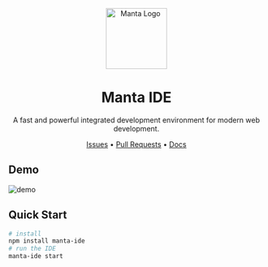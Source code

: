 <p align="center">
  <img src="assets/logo.png" width="120" alt="Manta Logo"/>
</p>

<h1 align="center">Manta IDE</h1>
<p align="center">A fast and powerful integrated development environment for modern web development.</p>

<p align="center">
  <a href="https://github.com/MantaOrg/MantaIDE/issues">Issues</a> •
  <a href="https://github.com/MantaOrg/MantaIDE/pulls">Pull Requests</a> •
  <a href="https://manta.org/docs">Docs</a>
</p>

## Demo
![demo](assets/demo.gif)

## Quick Start
```bash
# install
npm install manta-ide
# run the IDE
manta-ide start
